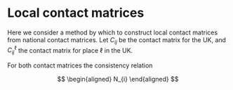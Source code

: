 # Local contact matrices

Here we consider a method by which to construct local contact matrices from national contact matrices. Let $C_{ij}$ be the contact matrix for the UK, and $C_{ij}^\ell$ the contact matrix for place $\ell$ in the UK.

For both contact matrices the consistency relation

$$
\begin{aligned}
N_{i}
\end{aligned}
$$
<!--stackedit_data:
eyJoaXN0b3J5IjpbMTI5NzkxNTk5Ml19
-->